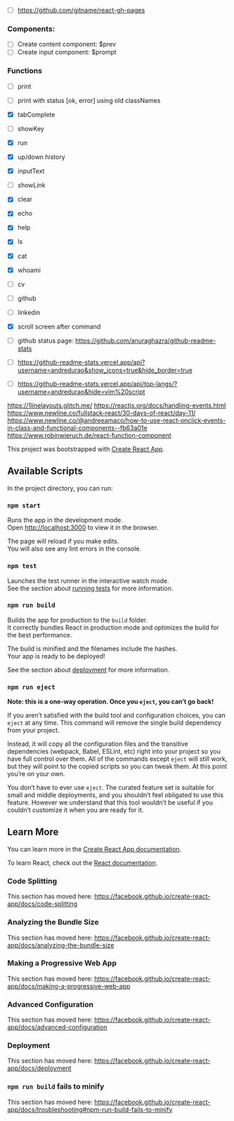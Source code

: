 - [ ] https://github.com/gitname/react-gh-pages

### Components:

- [ ] Create content component: $prev
- [ ] Create input component: $prompt

### Functions

- [ ] print
- [ ] print with status [ok, error] using old classNames
- [x] tabComplete
- [ ] showKey
- [x] run
- [x] up/down history
- [x] inputText
- [ ] showLink
- [x] clear
- [x] echo
- [x] help
- [x] ls
- [x] cat
- [x] whoami
- [ ] cv
- [ ] github
- [ ] linkedin
- [x] scroll screen after command
- [ ] github status page: https://github.com/anuraghazra/github-readme-stats
- [ ] https://github-readme-stats.vercel.app/api?username=andredurao&show_icons=true&hide_border=true
- [ ] https://github-readme-stats.vercel.app/api/top-langs/?username=andredurao&hide=vim%20script


https://1linelayouts.glitch.me/
https://reactjs.org/docs/handling-events.html
https://www.newline.co/fullstack-react/30-days-of-react/day-11/
https://www.newline.co/@andreeamaco/how-to-use-react-onclick-events-in-class-and-functional-components--fb63a01e
https://www.robinwieruch.de/react-function-component

This project was bootstrapped with [Create React App](https://github.com/facebook/create-react-app).

## Available Scripts

In the project directory, you can run:

### `npm start`

Runs the app in the development mode.<br />
Open [http://localhost:3000](http://localhost:3000) to view it in the browser.

The page will reload if you make edits.<br />
You will also see any lint errors in the console.

### `npm test`

Launches the test runner in the interactive watch mode.<br />
See the section about [running tests](https://facebook.github.io/create-react-app/docs/running-tests) for more information.

### `npm run build`

Builds the app for production to the `build` folder.<br />
It correctly bundles React in production mode and optimizes the build for the best performance.

The build is minified and the filenames include the hashes.<br />
Your app is ready to be deployed!

See the section about [deployment](https://facebook.github.io/create-react-app/docs/deployment) for more information.

### `npm run eject`

**Note: this is a one-way operation. Once you `eject`, you can’t go back!**

If you aren’t satisfied with the build tool and configuration choices, you can `eject` at any time. This command will remove the single build dependency from your project.

Instead, it will copy all the configuration files and the transitive dependencies (webpack, Babel, ESLint, etc) right into your project so you have full control over them. All of the commands except `eject` will still work, but they will point to the copied scripts so you can tweak them. At this point you’re on your own.

You don’t have to ever use `eject`. The curated feature set is suitable for small and middle deployments, and you shouldn’t feel obligated to use this feature. However we understand that this tool wouldn’t be useful if you couldn’t customize it when you are ready for it.

## Learn More

You can learn more in the [Create React App documentation](https://facebook.github.io/create-react-app/docs/getting-started).

To learn React, check out the [React documentation](https://reactjs.org/).

### Code Splitting

This section has moved here: https://facebook.github.io/create-react-app/docs/code-splitting

### Analyzing the Bundle Size

This section has moved here: https://facebook.github.io/create-react-app/docs/analyzing-the-bundle-size

### Making a Progressive Web App

This section has moved here: https://facebook.github.io/create-react-app/docs/making-a-progressive-web-app

### Advanced Configuration

This section has moved here: https://facebook.github.io/create-react-app/docs/advanced-configuration

### Deployment

This section has moved here: https://facebook.github.io/create-react-app/docs/deployment

### `npm run build` fails to minify

This section has moved here: https://facebook.github.io/create-react-app/docs/troubleshooting#npm-run-build-fails-to-minify
